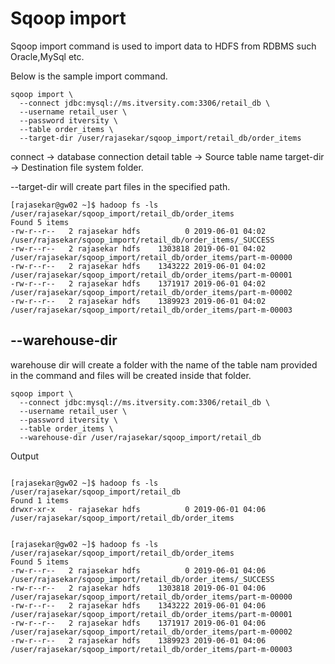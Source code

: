 # Sqoop import

Sqoop import command is used to import data to HDFS from RDBMS such Oracle,MySql etc.

Below is the sample import command.


```
sqoop import \
  --connect jdbc:mysql://ms.itversity.com:3306/retail_db \
  --username retail_user \
  --password itversity \
  --table order_items \
  --target-dir /user/rajasekar/sqoop_import/retail_db/order_items

```

connect -> database connection detail
table -> Source table name
target-dir -> Destination file system folder.


--target-dir will create part files in the specified path.

```
[rajasekar@gw02 ~]$ hadoop fs -ls /user/rajasekar/sqoop_import/retail_db/order_items
Found 5 items
-rw-r--r--   2 rajasekar hdfs          0 2019-06-01 04:02 /user/rajasekar/sqoop_import/retail_db/order_items/_SUCCESS
-rw-r--r--   2 rajasekar hdfs    1303818 2019-06-01 04:02 /user/rajasekar/sqoop_import/retail_db/order_items/part-m-00000
-rw-r--r--   2 rajasekar hdfs    1343222 2019-06-01 04:02 /user/rajasekar/sqoop_import/retail_db/order_items/part-m-00001
-rw-r--r--   2 rajasekar hdfs    1371917 2019-06-01 04:02 /user/rajasekar/sqoop_import/retail_db/order_items/part-m-00002
-rw-r--r--   2 rajasekar hdfs    1389923 2019-06-01 04:02 /user/rajasekar/sqoop_import/retail_db/order_items/part-m-00003

```

## --warehouse-dir

warehouse dir will create a folder with the name of the table nam provided in the command and files will be created inside that folder.


```
sqoop import \
  --connect jdbc:mysql://ms.itversity.com:3306/retail_db \
  --username retail_user \
  --password itversity \
  --table order_items \
  --warehouse-dir /user/rajasekar/sqoop_import/retail_db

```

Output

```

[rajasekar@gw02 ~]$ hadoop fs -ls /user/rajasekar/sqoop_import/retail_db
Found 1 items
drwxr-xr-x   - rajasekar hdfs          0 2019-06-01 04:06 /user/rajasekar/sqoop_import/retail_db/order_items


[rajasekar@gw02 ~]$ hadoop fs -ls /user/rajasekar/sqoop_import/retail_db/order_items
Found 5 items
-rw-r--r--   2 rajasekar hdfs          0 2019-06-01 04:06 /user/rajasekar/sqoop_import/retail_db/order_items/_SUCCESS
-rw-r--r--   2 rajasekar hdfs    1303818 2019-06-01 04:06 /user/rajasekar/sqoop_import/retail_db/order_items/part-m-00000
-rw-r--r--   2 rajasekar hdfs    1343222 2019-06-01 04:06 /user/rajasekar/sqoop_import/retail_db/order_items/part-m-00001
-rw-r--r--   2 rajasekar hdfs    1371917 2019-06-01 04:06 /user/rajasekar/sqoop_import/retail_db/order_items/part-m-00002
-rw-r--r--   2 rajasekar hdfs    1389923 2019-06-01 04:06 /user/rajasekar/sqoop_import/retail_db/order_items/part-m-00003


```
